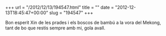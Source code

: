+++
url = "/2012/12/13/194547.html"
title = ""
date = "2012-12-13T18:45:47+00:00"
slug = "194547"
+++

<p>Bon esperit Xin de les prades i els boscos de bambú a la vora del Mekong, tant de bo que restis sempre amb mi, gola avall.</p>
